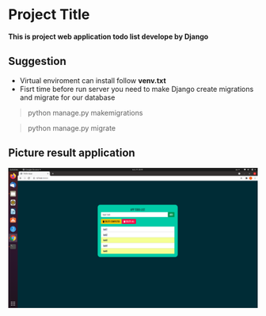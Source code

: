 # Project Title

**This is project web application todo list develope by Django**

## Suggestion

- Virtual enviroment can install follow **venv.txt**
- Fisrt time before run server you need to make Django create migrations and migrate for our database 
>python manage.py makemigrations

>python manage.py migrate

## Picture result application

![alt_text](/img/pageTodoList.png)